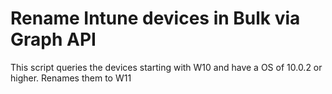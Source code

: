 # Rename Intune devices in Bulk via Graph API

This script queries the devices starting with W10 and have a OS of 10.0.2 or higher. Renames them to W11 
